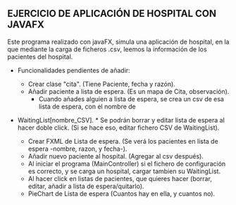 EJERCICIO DE APLICACIÓN DE HOSPITAL CON JAVAFX
-----------------------------------------------

Este programa realizado con javaFX, simula una aplicación de hospital, en la que mediante la carga de ficheros .csv, leemos la información de los pacientes del hospital.

* Funcionalidades pendientes de añadir:

	 * Crear clase "cita". (Tiene Paciente, fecha y razón).
	 * Añadir paciente a lista de espera. (Es un mapa de Cita, observación).
		* Cuando añades alguien a lista de espera, se crea un csv de esa lista de espera, con el nombre de 
* WaitingList[nombre_CSV].
		* Se podrán borrar y editar lista de espera al hacer doble click. (Si se hace eso, editar fichero CSV de WaitingList).
	* Crear FXML de Lista de espera. (Se verá los pacientes en lista de espera -nombre, razon, y fecha-).
	* Añadir nuevo paciente al hospital. (Agregar al csv después).
	* Al iniciar el programa (MainController) si el fichero de configuración es correcto, y se carga un hospital, cargar tambien su WaitingList.
	* Al hacer click en listas de pacientes, que quieres hacer (borrar, editar, añadir a lista de espera/quitarlo).
	* PieChart de Lista de espera (Cuantos hay en ella, y cuantos no).
